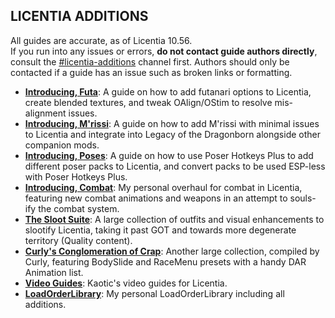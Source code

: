 ## LICENTIA ADDITIONS
All guides are accurate, as of Licentia 10.56.<br>
If you run into any issues or errors, <b>do not contact guide authors directly</b>, consult the [#licentia-additions](https://discord.gg/wabbajack) channel first. Authors should only be contacted if a guide has an issue such as broken links or formatting.
- [**Introducing, Futa**](licentia-futa.md): A guide on how to add futanari options to Licentia, create blended textures, and tweak OAlign/OStim to resolve mis-alignment issues.
- [**Introducing, M'rissi**](licentia-mrissi.md): A guide on how to add M'rissi with minimal issues to Licentia and integrate into Legacy of the Dragonborn alongside other companion mods.
- [**Introducing, Poses**](licentia-poses.md): A guide on how to use Poser Hotkeys Plus to add different poser packs to Licentia, and convert packs to be used ESP-less with Poser Hotkeys Plus.
- [**Introducing, Combat**](licentia-combat.md): My personal overhaul for combat in Licentia, featuring new combat animations and weapons in an attempt to souls-ify the combat system.
- [**The Sloot Suite**](https://docs.google.com/document/d/1q1CxiZEynyFdRtynsxF5oLziQwtqzQcdiQwipjItHlM/edit?usp=drivesdk): A large collection of outfits and visual enhancements to slootify Licentia, taking it past GOT and towards more degenerate territory (Quality content).
- [**Curly's Conglomeration of Crap**](https://docs.google.com/document/d/1q1CxiZEynyFdRtynsxF5oLziQwtqzQcdiQwipjItHlM/edit?usp=drivesdk): Another large collection, compiled by Curly, featuring BodySlide and RaceMenu presets with a handy DAR Animation list.
- [**Video Guides**](https://www.youtube.com/playlist?list=PLuRl4XYwR3uwEwIxombgIwLF-rXudAiCV): Kaotic's video guides for Licentia.
- [**LoadOrderLibrary**](https://loadorderlibrary.com/lists/samsys-licentia-v1056-1): My personal LoadOrderLibrary including all additions.
